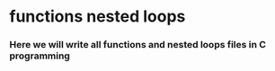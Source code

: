 # functions nested loops
### Here we will write all functions and nested loops files in C programming
